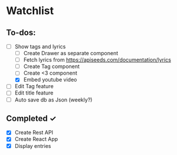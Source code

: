 # Watchlist

## To-dos:

- [ ] Show tags and lyrics
    - [ ] Create Drawer as separate component
    - [ ] Fetch lyrics from https://apiseeds.com/documentation/lyrics
    - [ ] Create Tag component
    - [ ] Create <3 component
    - [x] Embed youtube video
- [ ] Edit Tag feature
- [ ] Edit title feature
- [ ] Auto save db as Json (weekly?)

## Completed ✓

- [x] Create Rest API
- [x] Create React App
- [x] Display entries